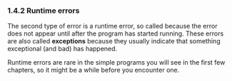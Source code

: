### 1.4.2 Runtime errors
The second type of error is a runtime error, so called because the error does not appear until after the 
program has started running. These errors are also called **exceptions** because they usually indicate 
that something exceptional (and bad) has happened.

Runtime errors are rare in the simple programs you will see in the first few chapters, so it might be a 
while before you encounter one.